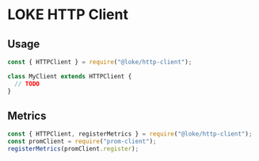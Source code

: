 # LOKE HTTP Client

## Usage

```js
const { HTTPClient } = require("@loke/http-client");

class MyClient extends HTTPClient {
  // TODO
}
```

## Metrics

```js
const { HTTPClient, registerMetrics } = require("@loke/http-client");
const promClient = require("prom-client");
registerMetrics(promClient.register);
```
